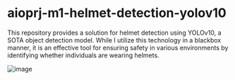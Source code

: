# aioprj-m1-helmet-detection-yolov10
This repository provides a solution for helmet detection using YOLOv10, a SOTA object detection model. While I utilize this technology in a blackbox manner, it is an effective tool for ensuring safety in various environments by identifying whether individuals are wearing helmets.

![image](https://github.com/NoraHuynh/factorial-app/assets/138383339/4df1039d-69b8-4278-b417-ffcc0f075311)
